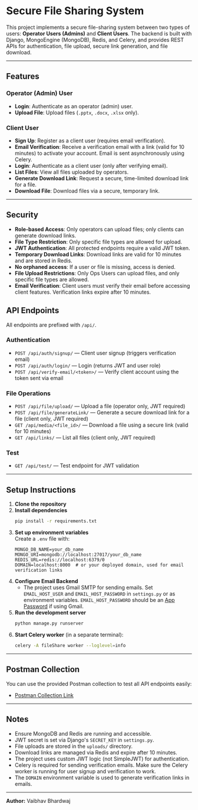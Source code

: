 # Secure File Sharing System

This project implements a secure file-sharing system between two types of users: **Operator Users (Admins)** and **Client Users**. The backend is built with Django, MongoEngine (MongoDB), Redis, and Celery, and provides REST APIs for authentication, file upload, secure link generation, and file download.

---

## Features

### Operator (Admin) User

- **Login**: Authenticate as an operator (admin) user.
- **Upload File**: Upload files (`.pptx`, `.docx`, `.xlsx` only).

### Client User

- **Sign Up**: Register as a client user (requires email verification).
- **Email Verification**: Receive a verification email with a link (valid for 10 minutes) to activate your account. Email is sent asynchronously using Celery.
- **Login**: Authenticate as a client user (only after verifying email).
- **List Files**: View all files uploaded by operators.
- **Generate Download Link**: Request a secure, time-limited download link for a file.
- **Download File**: Download files via a secure, temporary link.

---

## Security

- **Role-based Access**: Only operators can upload files; only clients can generate download links.
- **File Type Restriction**: Only specific file types are allowed for upload.
- **JWT Authentication**: All protected endpoints require a valid JWT token.
- **Temporary Download Links**: Download links are valid for 10 minutes and are stored in Redis.
- **No orphaned access**: If a user or file is missing, access is denied.
- **File Upload Restrictions**: Only Ops Users can upload files, and only specific file types are allowed.
- **Email Verification**: Client users must verify their email before accessing client features. Verification links expire after 10 minutes.

## API Endpoints

All endpoints are prefixed with `/api/`.

### Authentication

- `POST /api/auth/signup/` — Client user signup (triggers verification email)
- `POST /api/auth/login/` — Login (returns JWT and user role)
- `POST /api/verify-email/<token>/` — Verify client account using the token sent via email

### File Operations

- `POST /api/file/upload/` — Upload a file (operator only, JWT required)
- `POST /api/file/generateLink/` — Generate a secure download link for a file (client only, JWT required)
- `GET /api/media/<file_id>/` — Download a file using a secure link (valid for 10 minutes)
- `GET /api/links/` — List all files (client only, JWT required)

### Test

- `GET /api/test/` — Test endpoint for JWT validation

---

## Setup Instructions

1. **Clone the repository**
2. **Install dependencies**
   ```bash
   pip install -r requirements.txt
   ```
3. **Set up environment variables**  
   Create a `.env` file with:
   ```
   MONGO_DB_NAME=your_db_name
   MONGO_URI=mongodb://localhost:27017/your_db_name
   REDIS_URL=redis://localhost:6379/0
   DOMAIN=localhost:8000  # or your deployed domain, used for email verification links
   ```
4. **Configure Email Backend**
   - The project uses Gmail SMTP for sending emails. Set `EMAIL_HOST_USER` and `EMAIL_HOST_PASSWORD` in `settings.py` or as environment variables. `EMAIL_HOST_PASSWORD` should be an [App Password](https://support.google.com/accounts/answer/185833?hl=en) if using Gmail.
5. **Run the development server**
   ```bash
   python manage.py runserver
   ```
6. **Start Celery worker** (in a separate terminal):
   ```bash
   celery -A fileShare worker --loglevel=info
   ```

---

## Postman Collection

You can use the provided Postman collection to test all API endpoints easily:

- [Postman Collection Link](https://orange-meadow-104008.postman.co/workspace/My-Workspace~bc342ba6-c01a-4032-87c7-b7d00cf0c543/collection/33668151-0dcff038-0c87-4669-bc59-0eab935499df?action=share&creator=33668151&active-environment=33668151-acc0649b-9770-4678-8bb8-f92631378a1c)

---

## Notes

- Ensure MongoDB and Redis are running and accessible.
- JWT secret is set via Django's `SECRET_KEY` in `settings.py`.
- File uploads are stored in the `uploads/` directory.
- Download links are managed via Redis and expire after 10 minutes.
- The project uses custom JWT logic (not SimpleJWT) for authentication.
- Celery is required for sending verification emails. Make sure the Celery worker is running for user signup and verification to work.
- The `DOMAIN` environment variable is used to generate verification links in emails.

---

**Author:** Vaibhav Bhardwaj
